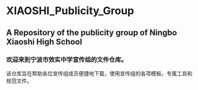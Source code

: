 # XIAOSHI_Publicity_Group
A Repository of the publicity group of Ningbo Xiaoshi High School
---

### 欢迎来到宁波市效实中学宣传组的文件仓库。
该仓库旨在帮助各位宣传组成员便捷地下载，使用宣传组的各项模板，专属工具和规范文件。
